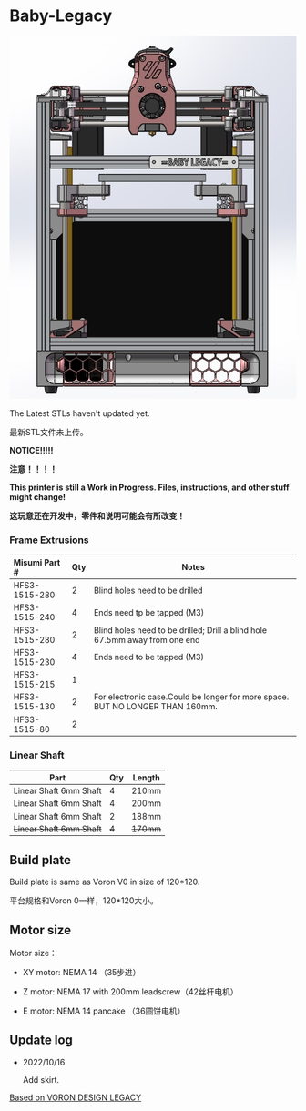 # Baby-Legacy

![main image](pic/221016snapshot.jpg)

The Latest STLs haven't updated yet.

最新STL文件未上传。

**NOTICE!!!!!**

**注意！！！！**

**This printer is still a Work in Progress. Files, instructions, and other stuff might change!**

**这玩意还在开发中，零件和说明可能会有所改变！**



### Frame Extrusions

Misumi Part #  |Qty | Notes
 :---|----|----
HFS3-1515-280 |2 | Blind holes need to be drilled
HFS3-1515-240 |4 | Ends need tp be tapped (M3) 
HFS3-1515-280 |2 | Blind holes need to be drilled; Drill a blind hole 67.5mm away from one end 
HFS3-1515-230 |4| Ends need to be tapped (M3)
HFS3-1515-215 |1 |
HFS3-1515-130 |2 |For electronic case.Could be longer for more space. BUT NO LONGER THAN 160mm.
HFS3-1515-80 |2 |

### Linear Shaft


Part  | Qty | Length
-----|----|-----
Linear Shaft 6mm Shaft | 4 | 210mm 
Linear Shaft 6mm Shaft | 4 | 200mm 
 Linear Shaft 6mm Shaft | 2    | 188mm  
 ~~Linear Shaft 6mm Shaft~~ | ~~4~~ | ~~170mm~~ 

## Build plate

Build plate is same as Voron V0 in size of 120*120.

平台规格和Voron 0一样，120*120大小。

## Motor size

Motor size：

- XY motor: NEMA 14 （35步进）

- Z motor: NEMA 17 with 200mm leadscrew（42丝杆电机）

- E motor: NEMA 14 pancake （36圆饼电机）



## Update log

- 2022/10/16

  Add skirt.





[Based on VORON DESIGN LEGACY](https://github.com/VoronDesign/Voron-Legacy)
